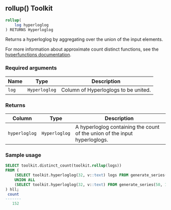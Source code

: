 ## rollup()  <tag type="toolkit">Toolkit</tag>

```SQL
rollup(
    log hyperloglog
) RETURNS Hyperloglog
```

Returns a hyperloglog by aggregating over the union of the input elements.

For more information about approximate count distinct functions, see the
[hyperfunctions documentation][hyperfunctions-approx-count-distincts].

### Required arguments

|Name| Type |Description|
|---|---|---|
|`log`|`Hyperloglog`|Column of Hyperloglogs to be united.|

### Returns

|Column|Type|Description|
|---|---|---|
|`hyperloglog`|`Hyperloglog`|A hyperloglog containing the count of the union of the input hyperloglogs.|


### Sample usage

```SQL
SELECT toolkit.distinct_count(toolkit.rollup(logs))
FROM (
    (SELECT toolkit.hyperloglog(32, v::text) logs FROM generate_series(1, 100) v)
    UNION ALL
    (SELECT toolkit.hyperloglog(32, v::text) FROM generate_series(50, 150) v)
) hll;
 count
-------
   152
```


[hyperfunctions-approx-count-distincts]: timescaledb/:currentVersion:/how-to-guides/hyperfunctions/approx-count-distincts/
